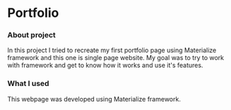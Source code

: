 # Portfolio

### About project
In this project I tried to recreate my first portfolio page using Materialize framework and this one is single page website.
My goal was to try to work with framework and get to know how it works and use it's features.

### What I used
This webpage was developed using Materialize framework. 
